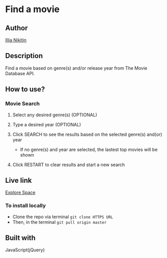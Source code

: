 # Find a movie

## Author
[Illia Nikitin](https://illiaweb.dev/)

## Description
Find a movie based on genre(s) and/or release year from The Movie Database API.

## How to use?

### Movie Search
1. Select any desired genre(s) (OPTIONAL)
2. Type a desired year (OPTIONAL)
3. Click SEARCH to see the results based on the selected genre(s) and(or) year
	* If no genre(s) and year are selected, the lastest top movies will be shown

4. Click RESTART to clear results and start a new search

## Live link
[Explore Space](https://illia16.github.io/find-a-movie/)

### To install locally
* Clone the repo via terminal `git clone HTTPS URL`
* Then, in the terminal `git pull origin master`

## Built with
JavaScript(jQuery)


